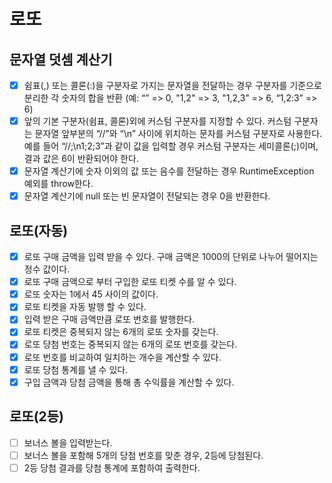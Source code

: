 # 로또
## 문자열 덧셈 계산기
- [x] 쉼표(,) 또는 콜론(:)을 구분자로 가지는 문자열을 전달하는 경우 구분자를 기준으로 분리한 각 숫자의 합을 반환 (예: “” => 0, "1,2" => 3, "1,2,3" => 6, “1,2:3” => 6)
- [x] 앞의 기본 구분자(쉼표, 콜론)외에 커스텀 구분자를 지정할 수 있다. 커스텀 구분자는 문자열 앞부분의 “//”와 “\n” 사이에 위치하는 문자를 커스텀 구분자로 사용한다. 예를 들어 “//;\n1;2;3”과 같이 값을 입력할 경우 커스텀 구분자는 세미콜론(;)이며, 결과 값은 6이 반환되어야 한다.
- [x] 문자열 계산기에 숫자 이외의 값 또는 음수를 전달하는 경우 RuntimeException 예외를 throw한다.
- [x] 문자열 계산기에 null 또는 빈 문자열이 전달되는 경우 0을 반환한다.   

## 로또(자동)
- [x] 로또 구매 금액을 입력 받을 수 있다. 구매 금액은 1000의 단위로 나누어 떨어지는 정수 값이다. 
- [x] 로또 구매 금액으로 부터 구입한 로또 티켓 수를 알 수 있다.
- [x] 로또 숫자는 1에서 45 사이의 값이다.
- [x] 로또 티켓을 자동 발행 할 수 있다.
- [x] 입력 받은 구매 금액만큼 로또 번호를 발행한다.
- [x] 로또 티켓은 중복되지 않는 6개의 로또 숫자를 갖는다.
- [x] 로또 당첨 번호는 중복되지 않는 6개의 로또 번호를 갖는다.
- [x] 로또 번호를 비교하여 일치하는 개수을 계산할 수 있다.
- [x] 로또 당첨 통계를 낼 수 있다.
- [x] 구입 금액과 당첨 금액을 통해 총 수익률을 계산할 수 있다. 

## 로또(2등)
- [ ] 보너스 볼을 입력받는다.
- [ ] 보너스 볼을 포함해 5개의 당첨 번호를 맞춘 경우, 2등에 당첨된다.
- [ ] 2등 당첨 결과를 당첨 통계에 포함하여 출력한다. 
